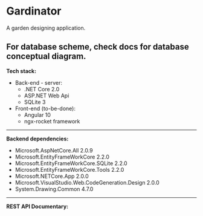 # Gardinator
A garden designing application.

For database scheme, check docs for database conceptual diagram.
---------------------
**Tech stack:**
- Back-end - server:
  - .NET Core 2.0
  - ASP.NET Web Api
  - SQLite 3
- Front-end (to-be-done):
  - Angular 10
  - ngx-rocket framework
---------------------
**Backend dependencies:**
- Microsoft.AspNetCore.All 2.0.9
- Microsoft.EntityFrameWorkCore 2.2.0
- Microsoft.EntityFrameWorkCore.SQLite 2.2.0
- Microsoft.EntityFrameWorkCore.Tools 2.2.0
- Microsoft.NETCore.App 2.0.0
- Microsoft.VisualStudio.Web.CodeGeneration.Design 2.0.0
- System.Drawing.Common 4.7.0
---------------------
**REST API Documentary:**
